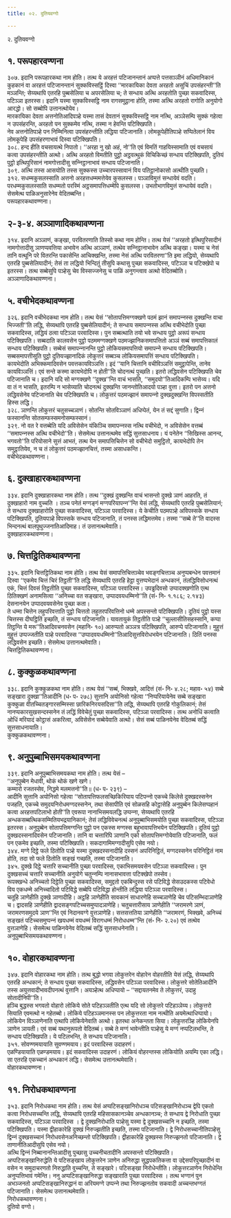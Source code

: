 ```yaml
---
title: ०२. दुतियवग्गो

---
```

२. दुतियवग्गो  


## १. परूपहारवण्णना

३०७. इदानि परूपहारकथा नाम होति। तत्थ ये अरहत्तं पटिजानन्तानं अप्पत्ते पत्तसञ्‍ञीनं अधिमानिकानं कुहकानं वा अरहत्तं पटिजानन्तानं सुक्‍कविस्सट्ठिं दिस्वा ‘‘मारकायिका देवता अरहतो असुचिं उपसंहरन्ती’’ति मञ्‍ञन्ति; सेय्यथापि एतरहि पुब्बसेलिया च अपरसेलिया च; ते सन्धाय अत्थि अरहतोति पुच्छा सकवादिस्स, पटिञ्‍ञा इतरस्स। इदानि यस्मा सुक्‍कविस्सट्ठि नाम रागसमुट्ठाना होति, तस्मा अत्थि अरहतो रागोति अनुयोगो आरद्धो। सो सब्बोपि उत्तानत्थोयेव।  
मारकायिका देवता अत्तनोतिआदिपञ्हे यस्मा तासं देवतानं सुक्‍कविस्सट्ठि नाम नत्थि, अञ्‍ञेसम्पि सुक्‍कं गहेत्वा न उपसंहरन्ति, अरहतो पन सुक्‍कमेव नत्थि, तस्मा न हेवन्ति पटिक्खिपति।  
नेव अत्तनोतिपञ्हे पन निम्मिनित्वा उपसंहरन्तीति लद्धिया पटिजानाति। लोमकूपेहीतिपञ्हे सप्पितेलानं विय लोमकूपेहि उपसंहरणाभावं दिस्वा पटिक्खिपति।  
३०८. हन्द हीति वचसायत्थे निपातो। ‘‘अरहा नु खो अहं, नो’’ति एवं विमतिं गाहयिस्सामाति एवं वचसायं कत्वा उपसंहरन्तीति अत्थो। अत्थि अरहतो विमतीति पुट्ठो अट्ठवत्थुकं विचिकिच्छं सन्धाय पटिक्खिपति, दुतियं पुट्ठो इत्थिपुरिसानं नामगोत्तादीसु सन्‍निट्ठानाभावं सन्धाय पटिजानाति।  
३०९. अत्थि तस्स आसयोति तस्स सुक्‍कस्स उच्‍चारपस्सावानं विय पतिट्ठानोकासो अत्थीति पुच्छति।  
३१२. सधम्मकुसलस्साति अत्तनो अरहत्तधम्ममत्तेयेव कुसलस्स। पञ्‍ञाविमुत्तं सन्धायेवं वदति। परधम्मकुसलस्साति सधम्मतो परस्मिं अट्ठसमापत्तिधम्मेपि कुसलस्स। उभतोभागविमुत्तं सन्धायेवं वदति। सेसमेत्थ पाळिअनुसारेनेव वेदितब्बन्ति।  
परूपहारकथावण्णना।  


## २-३-४. अञ्‍ञाणादिकथावण्णना

३१४. इदानि अञ्‍ञाणं, कङ्खा, परवितरणाति तिस्सो कथा नाम होन्ति। तत्थ येसं ‘‘अरहतो इत्थिपुरिसादीनं नामगोत्तादीसु ञाणप्पवत्तिया अभावेन अत्थि अञ्‍ञाणं, तत्थेव सन्‍निट्ठानाभावेन अत्थि कङ्खा। यस्मा च नेसं तानि वत्थूनि परे वितरन्ति पकासेन्ति आचिक्खन्ति, तस्मा नेसं अत्थि परवितरणा’’ति इमा लद्धियो, सेय्यथापि एतरहि पुब्बसेलियादीनं; तेसं ता लद्धियो भिन्दितुं तीसुपि कथासु पुच्छा सकवादिस्स, पटिञ्‍ञा च पटिक्खेपो च इतरस्स। तत्थ सब्बेसुपि पञ्हेसु चेव विस्सज्‍जनेसु च पाळिं अनुगन्त्वाव अत्थो वेदितब्बोति।  
अञ्‍ञाणादिकथावण्णना।  


## ५. वचीभेदकथावण्णना

३२६. इदानि वचीभेदकथा नाम होति। तत्थ येसं ‘‘सोतापत्तिमग्गक्खणे पठमं झानं समापन्‍नस्स दुक्खन्ति वाचा भिज्‍जती’’ति लद्धि, सेय्यथापि एतरहि पुब्बसेलियादीनं; ते सन्धाय समापन्‍नस्स अत्थि वचीभेदोति पुच्छा सकवादिस्स, लद्धियं ठत्वा पटिञ्‍ञा परवादिस्स। पुन सब्बत्थाति तयो भवे सन्धाय पुट्ठो अरूपं सन्धाय पटिक्खिपति। सब्बदाति कालवसेन पुट्ठो पठममग्गक्खणे पठमज्झानिकसमापत्तितो अञ्‍ञं सब्बं समापत्तिकालं सन्धाय पटिक्खिपति। सब्बेसं समापन्‍नानन्ति पुट्ठो लोकियसमापत्तियो समापन्‍ने सन्धाय पटिक्खिपति। सब्बसमापत्तीसूति पुट्ठो दुतियज्झानादिकं लोकुत्तरं सब्बञ्‍च लोकियसमापत्तिं सन्धाय पटिक्खिपति।  
कायभेदोति अभिक्‍कमादिवसेन पवत्तकायविञ्‍ञत्ति। इदं ‘‘यानि चित्तानि वचीविञ्‍ञत्तिं समुट्ठापेन्ति, तानेव कायविञ्‍ञत्तिं। एवं सन्ते कस्मा कायभेदोपि न होती’’ति चोदनत्थं पुच्छति। इतरो लद्धिवसेन पटिक्खिपति चेव पटिजानाति च। इदानि यदि सो मग्गक्खणे ‘‘दुक्ख’’न्ति वाचं भासति, ‘‘समुदयो’’तिआदिकम्पि भासेय्य। यदि वा तं न भासति, इतरम्पि न भासेय्याति चोदनत्थं दुक्खन्ति जानन्तोतिआदयो पञ्हा वुत्ता। इतरो पन अत्तनो लद्धिवसेनेव पटिजानाति चेव पटिक्खिपति च। लोकुत्तरं पठमज्झानं समापन्‍नो दुक्खदुक्खन्ति विपस्सतीति हिस्स लद्धि।  
३२८. ञाणन्ति लोकुत्तरं चतुसच्‍चञाणं। सोतन्ति सोतविञ्‍ञाणं अधिप्पेतं, येन तं सद्दं सुणाति। द्विन्‍नं फस्सानन्ति सोतसम्फस्समनोसम्फस्सानं।  
३२९. नो वत रे वत्तब्बेति यदि अविसेसेन यंकिञ्‍चि समापन्‍नस्स नत्थि वचीभेदो, न अविसेसेन वत्तब्बं ‘‘समापन्‍नस्स अत्थि वचीभेदो’’ति। सेसमेत्थ उत्तानत्थमेव सद्धिं सुत्तसाधनाय। यं पनेतेन ‘‘सिखिस्स आनन्द, भगवतो’’ति परियोसाने सुत्तं आभतं, तत्थ येन समापत्तिचित्तेन सो वचीभेदो समुट्ठितो, कायभेदोपि तेन समुट्ठातियेव, न च तं लोकुत्तरं पठमज्झानचित्तं, तस्मा असाधकन्ति।  
वचीभेदकथावण्णना।  


## ६. दुक्खाहारकथावण्णना

३३४. इदानि दुक्खाहारकथा नाम होति। तत्थ ‘‘दुक्खं दुक्खन्ति वाचं भासन्तो दुक्खे ञाणं आहरति, तं दुक्खाहारो नाम वुच्‍चति । तञ्‍च पनेतं मग्गङ्गं मग्गपरियापन्‍न’’न्ति येसं लद्धि, सेय्यथापि एतरहि पुब्बसेलियानं; ते सन्धाय दुक्खाहारोति पुच्छा सकवादिस्स, पटिञ्‍ञा परवादिस्स। ये केचीति पठमपञ्हे अविपस्सके सन्धाय पटिक्खिपति, दुतियपञ्हे विपस्सके सन्धाय पटिजानाति, तं पनस्स लद्धिमत्तमेव। तस्मा ‘‘सब्बे ते’’ति वादस्स भिन्दनत्थं बालपुथुज्‍जनातिआदिमाह। तं उत्तानत्थमेवाति।  
दुक्खाहारकथावण्णना।  


## ७. चित्तट्ठितिकथावण्णना

३३५. इदानि चित्तट्ठितिकथा नाम होति। तत्थ येसं समापत्तिचित्तञ्‍चेव भवङ्गचित्तञ्‍च अनुप्पबन्धेन पवत्तमानं दिस्वा ‘‘एकमेव चित्तं चिरं तिट्ठती’’ति लद्धि सेय्यथापि एतरहि हेट्ठा वुत्तप्पभेदानं अन्धकानं, तंलद्धिविसोधनत्थं एकं, चित्तं दिवसं तिट्ठतीति पुच्छा सकवादिस्स, पटिञ्‍ञा परवादिस्स। उपड्ढदिवसो उप्पादक्खणोति एत्थ ठितिक्खणं अनामसित्वा ‘‘अनिच्‍चा वत सङ्खारा, उप्पादवयधम्मिनो’’ति (सं॰ नि॰ १.१८६; २.१४३) देसनानयेन उप्पादवयवसेनेव पुच्छा कता।  
ते धम्मा चित्तेन लहुपरिवत्ताति पुट्ठो चित्ततो लहुतरपरिवत्तिनो धम्मे अपस्सन्तो पटिक्खिपति। दुतियं पुट्ठो यस्स चित्तस्स दीघट्ठितिं इच्छति, तं सन्धाय पटिजानाति। यावतायुकं तिट्ठतीति पञ्हे ‘‘चुल्‍लासीतिसहस्सानि, कप्पा तिट्ठन्ति ये मरू’’तिआदिवचनवसेन (महानि॰ १०) आरुप्पतो अञ्‍ञत्र पटिक्खिपति, आरुप्पे पटिजानाति। मुहुत्तं मुहुत्तं उप्पज्‍जतीति पञ्हे परवादिस्स ‘‘उप्पादवयधम्मिनो’’तिआदिसुत्तविरोधभयेन पटिजानाति। ठितिं पनस्स लद्धिवसेन इच्छति। सेसमेत्थ उत्तानत्थमेवाति।  
चित्तट्ठितिकथावण्णना।  


## ८. कुक्‍कुळकथावण्णना

३३८. इदानि कुक्‍कुळकथा नाम होति। तत्थ येसं ‘‘सब्बं, भिक्खवे, आदित्तं (सं॰ नि॰ ४.२८; महाव॰ ५४) सब्बे सङ्खारा दुक्खा’’तिआदीनि (ध॰ प॰ २७८) सुत्तानि अयोनिसो गहेत्वा ‘‘निप्परियायेनेव सब्बे सङ्खारा कुक्‍कुळा वीतच्‍चितङ्गारसम्मिस्सा छारिकनिरयसदिसा’’ति लद्धि, सेय्यथापि एतरहि गोकुलिकानं; तेसं नानप्पकारसुखसन्दस्सनेन तं लद्धिं विवेचेतुं पुच्छा सकवादिस्स, पटिञ्‍ञा परवादिस्स। तत्थ अनोधिं कत्वाति ओधिं मरियादं कोट्ठासं अकरित्वा, अविसेसेन सब्बेयेवाति अत्थो। सेसं सब्बं पाळिनयेनेव वेदितब्बं सद्धिं सुत्तसाधनायाति।  
कुक्‍कुळकथावण्णना।  


## ९. अनुपुब्बाभिसमयकथावण्णना

३३९. इदानि अनुपुब्बाभिसमयकथा नाम होति। तत्थ येसं –  
‘‘अनुपुब्बेन मेधावी, थोकं थोकं खणे खणे।  
कम्मारो रजतस्सेव, निद्धमे मलमत्तनो’’ति॥ (ध॰ प॰ २३९) –  
आदीनि सुत्तानि अयोनिसो गहेत्वा ‘‘सोतापत्तिफलसच्छिकिरियाय पटिपन्‍नो एकच्‍चे किलेसे दुक्खदस्सनेन पजहति, एकच्‍चे समुदयनिरोधमग्गदस्सनेन, तथा सेसापीति एवं सोळसहि कोट्ठासेहि अनुपुब्बेन किलेसप्पहानं कत्वा अरहत्तपटिलाभो होती’’ति एवरूपा नानाभिसमयलद्धि उप्पन्‍ना, सेय्यथापि एतरहि अन्धकसब्बत्थिकसम्मितियभद्रयानिकानं; तेसं लद्धिविवेचनत्थं अनुपुब्बाभिसमयोति पुच्छा सकवादिस्स, पटिञ्‍ञा इतरस्स। अनुपुब्बेन सोतापत्तिमग्गन्ति पुट्ठो पन एकस्स मग्गस्स बहुभावापत्तिभयेन पटिक्खिपति। दुतियं पुट्ठो दुक्खदस्सनादिवसेन पटिजानाति। तानि वा चत्तारिपि ञाणानि एको सोतापत्तिमग्गोयेवाति पटिजानाति, फलं पन एकमेव इच्छति, तस्मा पटिक्खिपति। सकदागामिमग्गादीसुपि एसेव नयो।  
३४४. मग्गे दिट्ठे फले ठितोति पञ्हे यस्मा दुक्खदस्सनादीहि दस्सनं अपरिनिट्ठितं, मग्गदस्सनेन परिनिट्ठितं नाम होति, तदा सो फले ठितोति सङ्खं गच्छति, तस्मा पटिजानाति।  
३४५. दुक्खे दिट्ठे चत्तारि सच्‍चानीति पुच्छा परवादिस्स, एकाभिसमयवसेन पटिञ्‍ञा सकवादिस्स। पुन दुक्खसच्‍चं चत्तारि सच्‍चानीति अनुयोगे चतुन्‍नम्पि नानासभावत्ता पटिक्खेपो तस्सेव।  
रूपक्खन्धे अनिच्‍चतो दिट्ठेति पुच्छा सकवादिस्स, समुद्दतो एकबिन्दुस्स रसे पटिविद्धे सेसउदकस्स पटिवेधो विय एकधम्मे अनिच्‍चादितो पटिविद्धे सब्बेपि पटिविद्धा होन्तीति लद्धिया पटिञ्‍ञा परवादिस्स।  
चतूहि ञाणेहीति दुक्खे ञाणादीहि। अट्ठहि ञाणेहीति सावकानं साधारणेहि सच्‍चञाणेहि चेव पटिसम्भिदाञाणेहि च। द्वादसहि ञाणेहीति द्वादसङ्गपटिच्‍चसमुप्पादञाणेहि। चतुचत्तारीसाय ञाणेहीति ‘‘जरामरणे ञाणं, जरामरणसमुदये ञाण’’न्ति एवं निदानवग्गे वुत्तञाणेहि। सत्तसत्ततिया ञाणेहीति ‘‘जरामरणं, भिक्खवे, अनिच्‍चं सङ्खतं पटिच्‍चसमुप्पन्‍नं खयधम्मं वयधम्मं विरागधम्मं निरोधधम्म’’न्ति (सं॰ नि॰ २.२०) एवं तत्थेव वुत्तञाणेहि। सेसमेत्थ पाळिनयेनेव वेदितब्बं सद्धिं सुत्तसाधनेनाति।  
अनुपुब्बाभिसमयकथावण्णना।  


## १०. वोहारकथावण्णना

३४७. इदानि वोहारकथा नाम होति। तत्थ बुद्धो भगवा लोकुत्तरेन वोहारेन वोहरतीति येसं लद्धि, सेय्यथापि एतरहि अन्धकानं; ते सन्धाय पुच्छा सकवादिस्स, लद्धिवसेन पटिञ्‍ञा परवादिस्स। लोकुत्तरे सोतेतिआदीनि तस्स अयुत्तवादीभावदीपनत्थं वुत्तानि। अयञ्हेत्थ अधिप्पायो – ‘‘सद्दायतनमेव ते लोकुत्तरं, उदाहु सोतादीनिपी’’ति।  
हञ्‍चि बुद्धस्स भगवतो वोहारो लोकिये सोते पटिहञ्‍ञतीति एत्थ यदि सो लोकुत्तरे पटिहञ्‍ञेय्य। लोकुत्तरो सियाति एवमत्थो न गहेतब्बो। लोकिये पटिहञ्‍ञमानस्स पन लोकुत्तरता नाम नत्थीति अयमेत्थाधिप्पायो। लोकियेन विञ्‍ञाणेनाति एत्थापि लोकियेनेवाति अत्थो। इतरथा अनेकन्तता सिया। लोकुत्तरञ्हि लोकियेनपि ञाणेन ञायती। एवं सब्बं यथानुरूपतो वेदितब्बं। सब्बे ते मग्गं भावेन्तीति पञ्हेसु ये मग्गं नप्पटिलभन्ति, ते सन्धाय पटिक्खिपति। ये पटिलभन्ति, ते सन्धाय पटिजानाति।  
३५१. सोवण्णमयायाति सुवण्णमयाय। इदं परवादिस्स उदाहरणं।  
एळण्डियायाति एळण्डमयाय। इदं सकवादिस्स उदाहरणं। लोकियं वोहरन्तस्स लोकियोति अयम्पि एका लद्धि। सा एतरहि एकच्‍चानं अन्धकानं लद्धि। सेसमेत्थ उत्तानत्थमेवाति।  
वोहारकथावण्णना।  


## ११. निरोधकथावण्णना

३५३. इदानि निरोधकथा नाम होति। तत्थ येसं अप्पटिसङ्खानिरोधञ्‍च पटिसङ्खानिरोधञ्‍च द्वेपि एकतो कत्वा निरोधसच्‍चन्ति लद्धि, सेय्यथापि एतरहि महिसासकानञ्‍चेव अन्धकानञ्‍च; ते सन्धाय द्वे निरोधाति पुच्छा सकवादिस्स, पटिञ्‍ञा परवादिस्स । द्वे दुक्खनिरोधाति पञ्हेसु यस्मा द्वे दुक्खसच्‍चानि न इच्छति, तस्मा पटिक्खिपति। यस्मा द्वीहाकारेहि दुक्खं निरुज्झतीति इच्छति, तस्मा पटिजानाति। द्वे निरोधसच्‍चानीतिपञ्हेसु द्विन्‍नं दुक्खसच्‍चानं निरोधवसेनअनिच्छन्तो पटिक्खिपति। द्वीहाकारेहि दुक्खस्स निरुज्झनतो पटिजानाति। द्वे ताणानीतिआदीसुपि एसेव नयो।  
अत्थि द्विन्‍नं निब्बानानन्तिआदीसु पुच्छासु उच्‍चनीचतादीनि अपस्सन्तो पटिक्खिपति।  
अप्पटिसङ्खानिरुद्धेति ये पटिसङ्खाय लोकुत्तरेन ञाणेन अनिरुद्धा सुद्धपकतिकत्ता वा उद्देसपरिपुच्छादीनं वा वसेन न समुदाचरणतो निरुद्धाति वुच्‍चन्ति, ते सङ्खारे। पटिसङ्खा निरोधेन्तीति। लोकुत्तरञाणेन निरोधेन्ति अनुप्पत्तिभावं गमेन्ति। ननु अप्पटिसङ्खानिरुद्धा सङ्खाराति पुच्छा परवादिस्स । तत्थ भग्गानं पुन अभञ्‍जनतो अप्पटिसङ्खानिरुद्धानं वा अरियमग्गे उप्पन्‍ने तथा निरुज्झनतोव सकवादी अच्‍चन्तभग्गतं पटिजानाति। सेसमेत्थ उत्तानत्थमेवाति।  
निरोधकथावण्णना।  
दुतियो वग्गो।  